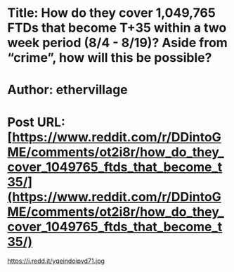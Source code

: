 # Title: How do they cover 1,049,765 FTDs that become T+35 within a two week period (8/4 - 8/19)? Aside from “crime”, how will this be possible?
# Author: ethervillage
# Post URL: [https://www.reddit.com/r/DDintoGME/comments/ot2i8r/how_do_they_cover_1049765_ftds_that_become_t35/](https://www.reddit.com/r/DDintoGME/comments/ot2i8r/how_do_they_cover_1049765_ftds_that_become_t35/)


https://i.redd.it/yqeindoipvd71.jpg